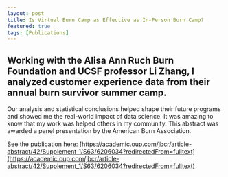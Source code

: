 ```yaml
---
layout: post
title: Is Virtual Burn Camp as Effective as In-Person Burn Camp?
featured: true
tags: [Publications]
---
```


## Working with the Alisa Ann Ruch Burn Foundation and UCSF professor Li Zhang, I analyzed customer experience data from their annual burn survivor summer camp.

Our analysis and statistical conclusions helped shape their future programs and showed me the real-world impact of data science. It was amazing to know that my work was helped others in my community. This abstract was awarded a panel presentation by the American Burn Association.

See the publication here: [https://academic.oup.com/jbcr/article-abstract/42/Supplement_1/S63/6206034?redirectedFrom=fulltext](https://academic.oup.com/jbcr/article-abstract/42/Supplement_1/S63/6206034?redirectedFrom=fulltext)